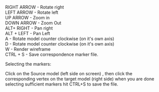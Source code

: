 RIGHT ARROW - Rotate right  
LEFT ARROW - Rotate left  
UP ARROW - Zoom in  
DOWN ARROW - Zoom Out     
ALT+ RIGHT - Pan right  
ALT + LEFT - Pan Left   
A - Rotate model counter clockwise (on it's own axis)   
D - Rotate model counter clockwise (on it's own axis)   
W - Render wireframe      
CTRL + S - Save correspondence marker file.     
  
Selecting the markers:  
  
Click on the Source model (left side on screen) , then click the corresponding vertex on the target model (right side)
when you are done selecting sufficient markers hit CTRL+S to save the file. 
